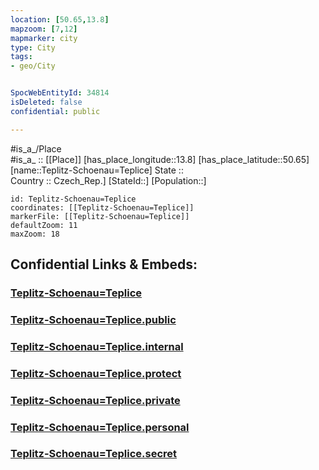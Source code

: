 ```yaml
---
location: [50.65,13.8] 
mapzoom: [7,12] 
mapmarker: city 
type: City
tags:
- geo/City


SpocWebEntityId: 34814
isDeleted: false
confidential: public

---
```

#is_a_/Place  
#is_a_ :: [[Place]] 
[has_place_longitude::13.8] 
[has_place_latitude::50.65] 
[name::Teplitz-Schoenau=Teplice] 
State ::  
Country :: Czech_Rep.] 
[StateId::] 
[Population::] 



```leaflet
id: Teplitz-Schoenau=Teplice
coordinates: [[Teplitz-Schoenau=Teplice]] 
markerFile: [[Teplitz-Schoenau=Teplice]] 
defaultZoom: 11 
maxZoom: 18
```


## Confidential Links & Embeds: 

### [Teplitz-Schoenau=Teplice](/_Standards/Earth/Continent/Europe/Europe~Central/Czech_Republic/regions~Czech_Republic/Ústecký/counties~Ústecký/Teplitz-Schoenau=Teplice.md) 

### [Teplitz-Schoenau=Teplice.public](/_public/Earth/Continent/Europe/Europe~Central/Czech_Republic/regions~Czech_Republic/Ústecký/counties~Ústecký/Teplitz-Schoenau=Teplice.public.md) 

### [Teplitz-Schoenau=Teplice.internal](/_internal/Earth/Continent/Europe/Europe~Central/Czech_Republic/regions~Czech_Republic/Ústecký/counties~Ústecký/Teplitz-Schoenau=Teplice.internal.md) 

### [Teplitz-Schoenau=Teplice.protect](/_protect/Earth/Continent/Europe/Europe~Central/Czech_Republic/regions~Czech_Republic/Ústecký/counties~Ústecký/Teplitz-Schoenau=Teplice.protect.md) 

### [Teplitz-Schoenau=Teplice.private](/_private/Earth/Continent/Europe/Europe~Central/Czech_Republic/regions~Czech_Republic/Ústecký/counties~Ústecký/Teplitz-Schoenau=Teplice.private.md) 

### [Teplitz-Schoenau=Teplice.personal](/_personal/Earth/Continent/Europe/Europe~Central/Czech_Republic/regions~Czech_Republic/Ústecký/counties~Ústecký/Teplitz-Schoenau=Teplice.personal.md) 

### [Teplitz-Schoenau=Teplice.secret](/_secret/Earth/Continent/Europe/Europe~Central/Czech_Republic/regions~Czech_Republic/Ústecký/counties~Ústecký/Teplitz-Schoenau=Teplice.secret.md)

